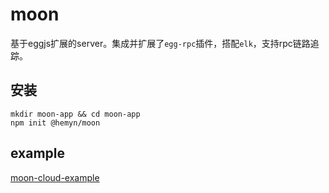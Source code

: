 # moon

基于eggjs扩展的server。集成并扩展了`egg-rpc`插件，搭配`elk`，支持rpc链路追踪。

## 安装

```
mkdir moon-app && cd moon-app
npm init @hemyn/moon
```

## example

[moon-cloud-example](https://github.com/Foreinyel/moon-cloud-example)
